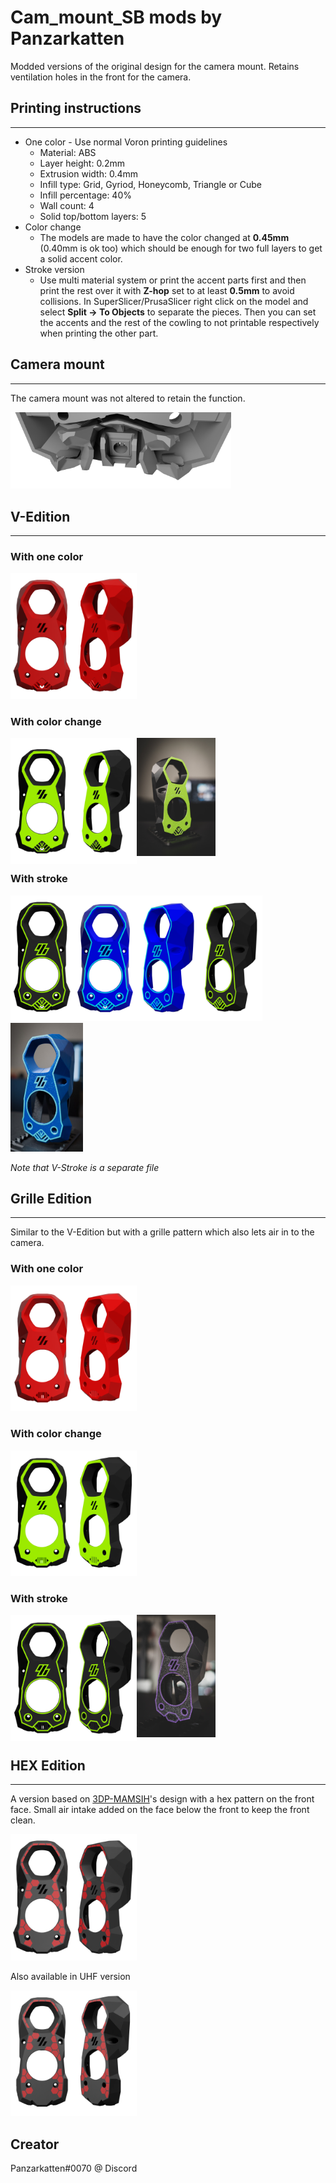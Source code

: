 # Cam_mount_SB mods by Panzarkatten

Modded versions of the original design for the camera mount. Retains ventilation holes in the front for the camera. 

## Printing instructions
------
 - One color - Use normal Voron printing guidelines
    - Material: ABS
    - Layer height: 0.2mm
    - Extrusion width: 0.4mm
    - Infill type: Grid, Gyriod, Honeycomb, Triangle or Cube
    - Infill percentage: 40%
    - Wall count: 4
    - Solid top/bottom layers: 5
 - Color change
    - The models are made to have the color changed at **0.45mm** (0.40mm is ok too) which should be enough for two full layers to get a solid accent color.
 - Stroke version
    - Use multi material system or print the accent parts first and then print the rest over it with **Z-hop** set to at least **0.5mm** to avoid collisions. In SuperSlicer/PrusaSlicer right click on the model and select **Split -> To Objects** to separate the pieces. Then you can set the accents and the rest of the cowling to not printable respectively when printing the other part.

## Camera mount
------
The camera mount was not altered to retain the function.

<img src="./Images/Mount_view.png"  width="70%">

## V-Edition
------
### With one color
<img src="./Images/V_Solid_Front_view.png"  width="20%" align="left">
<img src="./Images/V_Solid_Quarter_view.png"  width="20%" >

### With color change
<img src="./Images/V_Color_Front_view.png"  width="20%" align="left">
<img src="./Images/V_Color_Quarter_view.png"  width="20%" align="left">
<img src="./Images/Cam_mount_SB-V_photo.jpg"  width="25%">

### With stroke
<img src="./Images/V_Stroke_Front_view.png"  width="20%" align="left">
<img src="./Images/V_Stroke_Quarter_view.png"  width="20%">

<img src="./Images/V_Stroke_Front_view_v2.png"  width="20%" align="left">
<img src="./Images/V_Stroke_Quarter_view_v2.png"  width="20%" align="left">
<img src="./Images/Cam_mount_SB-V_Stroke_photo.jpg"  width="23%">

*Note that V-Stroke is a separate file*

## Grille Edition
------
Similar to the V-Edition but with a grille pattern which also lets air in to the camera.

### With one color
<img src="./Images/Grille_Solid_Front_view.png"  width="20%" align="left">
<img src="./Images/Grille_Solid_Quarter_view.png"  width="20%">

### With color change
<img src="./Images/Grille_Color_Front_view.png"  width="20%" align="left">
<img src="./Images/Grille_Color_Quarter_view.png"  width="20%">

### With stroke
<img src="./Images/Grille_Stroke_Front_view.png"  width="20%" align="left">
<img src="./Images/Grille_Stroke_Quarter_view.png"  width="20%" align="left">
<img src="./Images/Cam_mount_SB-Grille_Stroke_photo.jpg"  width="25%">

## HEX Edition
------
A version based on <a href="https://www.printables.com/model/225153-voron-stealthburner-face">3DP-MAMSIH</a>'s design with a hex pattern on the front face. Small air intake added on the face below the front to keep the front clean. 

<img src="./Images/Cam_mount_SB-HEX_front_view.png"  width="20%" align="left">
<img src="./Images/Cam_mount_SB-HEX_quarter_view.png"  width="20%">

Also available in UHF version

<img src="./Images/Cam_mount_SB_UHF-HEX_front_view.png"  width="20%" align="left">
<img src="./Images/Cam_mount_SB_UHF-HEX_quarter_view.png"  width="20%">

## Creator
Panzarkatten#0070 @ Discord
